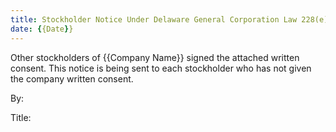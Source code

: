 ```yaml
---
title: Stockholder Notice Under Delaware General Corporation Law 228(e)
date: {{Date}}
---
```


Other stockholders of {{Company Name}} signed the attached written
consent.  This notice is being sent to each stockholder who has not
given the company written consent.

By:  
  
Title:  
